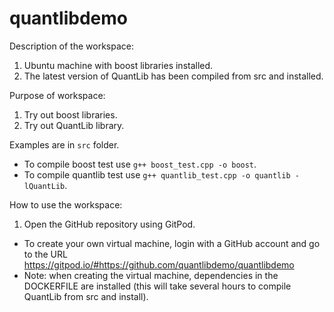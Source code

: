 # quantlibdemo

Description of the workspace:

1. Ubuntu machine with boost libraries installed.
2. The latest version of QuantLib has been compiled from src and installed.

Purpose of workspace:

1. Try out boost libraries.
2. Try out QuantLib library.

Examples are in ``src`` folder.

* To compile boost test use ``g++ boost_test.cpp -o boost``.
* To compile quantlib test use ``g++ quantlib_test.cpp -o quantlib -lQuantLib``.

How to use the workspace:

1. Open the GitHub repository using GitPod.

* To create your own virtual machine, login with a GitHub account and go to the URL https://gitpod.io/#https://github.com/quantlibdemo/quantlibdemo
* Note: when creating the virtual machine, dependencies in the DOCKERFILE are installed (this will take several hours to compile QuantLib from src and install).

